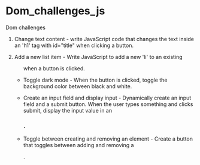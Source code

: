 # Dom_challenges_js

Dom challenges 

1. Change text content - write JavaScript code that changes the text inside an 'h1' tag with id="title" when clicking a button.

2. Add a new list item - Write JavaScript to add a new 'li' to an existing <ul> when a button is clicked.

3. Toggle dark mode - When the button is clicked, toggle the background color between black and white.

4. Create an input field and display input - Dynamically create an input field and a submit button. When the user types something and clicks submit, display the input value in an <h3>.

5. Toggle between creating and removing an element - Create a button that toggles between adding and removing a <div>.

